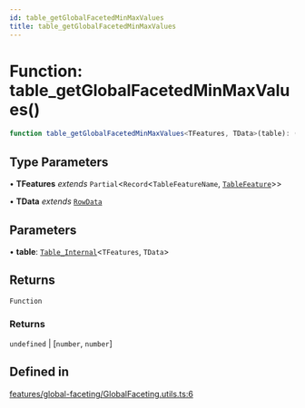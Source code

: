 ```yaml
---
id: table_getGlobalFacetedMinMaxValues
title: table_getGlobalFacetedMinMaxValues
---
```


# Function: table\_getGlobalFacetedMinMaxValues()

```ts
function table_getGlobalFacetedMinMaxValues<TFeatures, TData>(table): () => undefined | [number, number]
```

## Type Parameters

• **TFeatures** *extends* `Partial`\<`Record`\<`TableFeatureName`, [`TableFeature`](../interfaces/tablefeature.md)\>\>

• **TData** *extends* [`RowData`](../type-aliases/rowdata.md)

## Parameters

• **table**: [`Table_Internal`](../type-aliases/table_internal.md)\<`TFeatures`, `TData`\>

## Returns

`Function`

### Returns

`undefined` \| [`number`, `number`]

## Defined in

[features/global-faceting/GlobalFaceting.utils.ts:6](https://github.com/TanStack/table/blob/main/packages/table-core/src/features/global-faceting/GlobalFaceting.utils.ts#L6)

